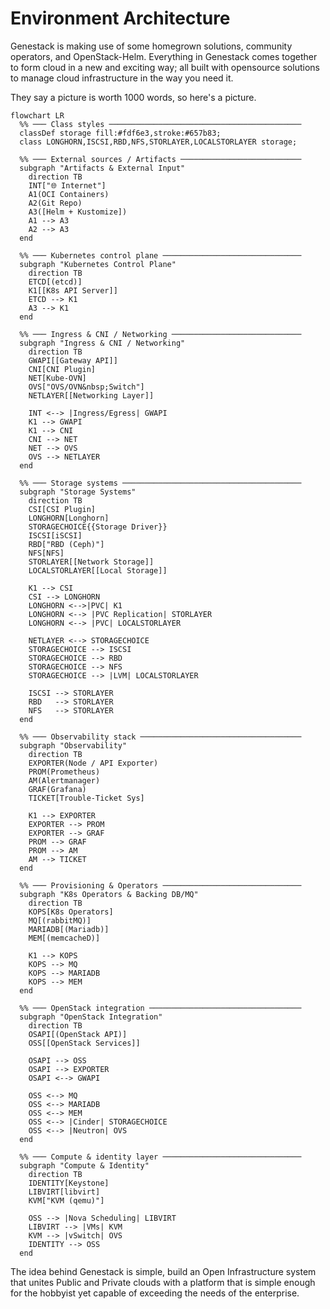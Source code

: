 # Environment Architecture

Genestack is making use of some homegrown solutions, community operators, and OpenStack-Helm. Everything
in Genestack comes together to form cloud in a new and exciting way; all built with opensource solutions
to manage cloud infrastructure in the way you need it.

They say a picture is worth 1000 words, so here's a picture.

``` mermaid
flowchart LR
  %% ─── Class styles ───────────────────────────────────────────
  classDef storage fill:#fdf6e3,stroke:#657b83;
  class LONGHORN,ISCSI,RBD,NFS,STORLAYER,LOCALSTORLAYER storage;

  %% ─── External sources / Artifacts ───────────────────────────
  subgraph "Artifacts & External Input"
    direction TB
    INT["🌐 Internet"]
    A1(OCI Containers)
    A2(Git Repo)
    A3([Helm + Kustomize])
    A1 --> A3
    A2 --> A3
  end

  %% ─── Kubernetes control plane ───────────────────────────────
  subgraph "Kubernetes Control Plane"
    direction TB
    ETCD[(etcd)]
    K1[[K8s API Server]]
    ETCD --> K1
    A3 --> K1
  end

  %% ─── Ingress & CNI / Networking ─────────────────────────────
  subgraph "Ingress & CNI / Networking"
    direction TB
    GWAPI[[Gateway API]]
    CNI[CNI Plugin]
    NET[Kube-OVN]
    OVS["OVS/OVN&nbsp;Switch"]
    NETLAYER[[Networking Layer]]

    INT <--> |Ingress/Egress| GWAPI
    K1 --> GWAPI
    K1 --> CNI
    CNI --> NET
    NET --> OVS
    OVS --> NETLAYER
  end

  %% ─── Storage systems ────────────────────────────────────────
  subgraph "Storage Systems"
    direction TB
    CSI[CSI Plugin]
    LONGHORN[Longhorn]
    STORAGECHOICE{{Storage Driver}}
    ISCSI[iSCSI]
    RBD["RBD (Ceph)"]
    NFS[NFS]
    STORLAYER[[Network Storage]]
    LOCALSTORLAYER[[Local Storage]]

    K1 --> CSI
    CSI --> LONGHORN
    LONGHORN <-->|PVC| K1
    LONGHORN <--> |PVC Replication| STORLAYER
    LONGHORN <--> |PVC| LOCALSTORLAYER

    NETLAYER <--> STORAGECHOICE
    STORAGECHOICE --> ISCSI
    STORAGECHOICE --> RBD
    STORAGECHOICE --> NFS
    STORAGECHOICE --> |LVM| LOCALSTORLAYER

    ISCSI --> STORLAYER
    RBD   --> STORLAYER
    NFS   --> STORLAYER
  end

  %% ─── Observability stack ────────────────────────────────────
  subgraph "Observability"
    direction TB
    EXPORTER(Node / API Exporter)
    PROM(Prometheus)
    AM(Alertmanager)
    GRAF(Grafana)
    TICKET[Trouble-Ticket Sys]

    K1 --> EXPORTER
    EXPORTER --> PROM
    EXPORTER --> GRAF
    PROM --> GRAF
    PROM --> AM
    AM --> TICKET
  end

  %% ─── Provisioning & Operators ───────────────────────────────
  subgraph "K8s Operators & Backing DB/MQ"
    direction TB
    KOPS[K8s Operators]
    MQ[(rabbitMQ)]
    MARIADB[(Mariadb)]
    MEM[(memcacheD)]

    K1 --> KOPS
    KOPS --> MQ
    KOPS --> MARIADB
    KOPS --> MEM
  end

  %% ─── OpenStack integration ──────────────────────────────────
  subgraph "OpenStack Integration"
    direction TB
    OSAPI[(OpenStack API)]
    OSS[[OpenStack Services]]

    OSAPI --> OSS
    OSAPI --> EXPORTER
    OSAPI <--> GWAPI

    OSS <--> MQ
    OSS <--> MARIADB
    OSS <--> MEM
    OSS <--> |Cinder| STORAGECHOICE
    OSS <--> |Neutron| OVS
  end

  %% ─── Compute & identity layer ───────────────────────────────
  subgraph "Compute & Identity"
    direction TB
    IDENTITY[Keystone]
    LIBVIRT[libvirt]
    KVM["KVM (qemu)"]

    OSS --> |Nova Scheduling| LIBVIRT
    LIBVIRT --> |VMs| KVM
    KVM --> |vSwitch| OVS
    IDENTITY --> OSS
  end
```

The idea behind Genestack is simple, build an Open Infrastructure system that unites Public and Private
clouds with a platform that is simple enough for the hobbyist yet capable of exceeding the needs of the
enterprise.
